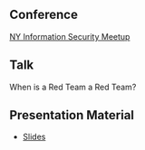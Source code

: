 ## Conference
[NY Information Security Meetup](https://eventil.com/events/ny-information-security-meetup-may-edition)

## Talk
When is a Red Team a Red Team?

## Presentation Material
- [Slides](https://www.slideshare.net/SanjivKawa/when-is-a-red-team-a-red-team)

